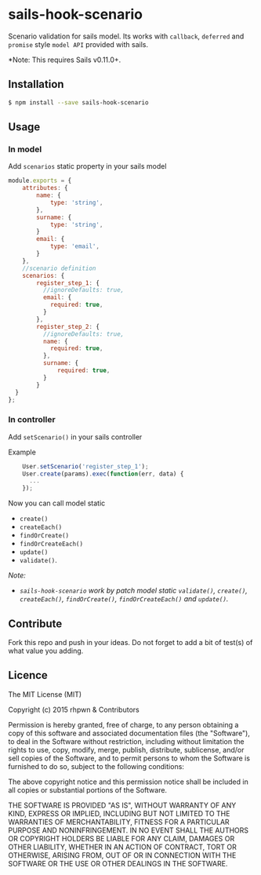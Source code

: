 sails-hook-scenario
=====================

Scenario validation for sails model. Its works with `callback`, `deferred` and `promise` style `model API` provided with sails.

*Note: This requires Sails v0.11.0+.

## Installation
```sh
$ npm install --save sails-hook-scenario
```

## Usage

### In model
Add `scenarios` static property in your sails model
```js
module.exports = {
    attributes: {
        name: {
            type: 'string',
        },
        surname: {
            type: 'string',
        }
        email: {
            type: 'email',
        }
    },
    //scenario definition
    scenarios: {
        register_step_1: {
          //ignoreDefaults: true,
          email: {
            required: true,
          }
        },
        register_step_2: {
          //ignoreDefaults: true,
          name: {
            required: true,
          },
          surname: {
              required: true,
          }
        }
  }
};
```

### In controller
Add `setScenario()` in your sails controller

Example
```javascript
    User.setScenario('register_step_1');
    User.create(params).exec(function(err, data) {
      ...
    });
```

Now you can call model static
- `create()`
- `createEach()`
- `findOrCreate()`
- `findOrCreateEach()`
- `update()`
- `validate()`.



*Note:*
- *`sails-hook-scenario` work by patch model static `validate()`, `create()`, `createEach()`, `findOrCreate()`, `findOrCreateEach()` and `update()`.*


## Contribute

Fork this repo and push in your ideas.
Do not forget to add a bit of test(s) of what value you adding.

## Licence



The MIT License (MIT)

Copyright (c) 2015 rhpwn & Contributors

Permission is hereby granted, free of charge, to any person obtaining a copy
of this software and associated documentation files (the "Software"), to deal
in the Software without restriction, including without limitation the rights
to use, copy, modify, merge, publish, distribute, sublicense, and/or sell
copies of the Software, and to permit persons to whom the Software is
furnished to do so, subject to the following conditions:

The above copyright notice and this permission notice shall be included in all
copies or substantial portions of the Software.

THE SOFTWARE IS PROVIDED "AS IS", WITHOUT WARRANTY OF ANY KIND, EXPRESS OR
IMPLIED, INCLUDING BUT NOT LIMITED TO THE WARRANTIES OF MERCHANTABILITY,
FITNESS FOR A PARTICULAR PURPOSE AND NONINFRINGEMENT. IN NO EVENT SHALL THE
AUTHORS OR COPYRIGHT HOLDERS BE LIABLE FOR ANY CLAIM, DAMAGES OR OTHER
LIABILITY, WHETHER IN AN ACTION OF CONTRACT, TORT OR OTHERWISE, ARISING FROM,
OUT OF OR IN CONNECTION WITH THE SOFTWARE OR THE USE OR OTHER DEALINGS IN THE
SOFTWARE.

